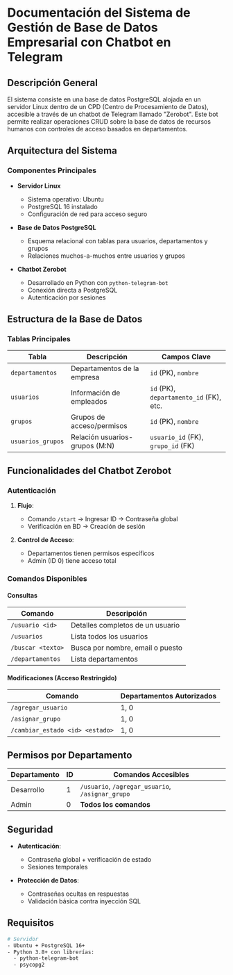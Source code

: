# Documentación del Sistema de Gestión de Base de Datos Empresarial con Chatbot en Telegram

## Descripción General
El sistema consiste en una base de datos PostgreSQL alojada en un servidor Linux dentro de un CPD (Centro de Procesamiento de Datos), accesible a través de un chatbot de Telegram llamado "Zerobot". Este bot permite realizar operaciones CRUD sobre la base de datos de recursos humanos con controles de acceso basados en departamentos.

## Arquitectura del Sistema
### Componentes Principales
- **Servidor Linux**  
  - Sistema operativo: Ubuntu  
  - PostgreSQL 16 instalado  
  - Configuración de red para acceso seguro  

- **Base de Datos PostgreSQL**  
  - Esquema relacional con tablas para usuarios, departamentos y grupos  
  - Relaciones muchos-a-muchos entre usuarios y grupos  

- **Chatbot Zerobot**  
  - Desarrollado en Python con `python-telegram-bot`  
  - Conexión directa a PostgreSQL  
  - Autenticación por sesiones  

## Estructura de la Base de Datos
### Tablas Principales
| Tabla            | Descripción                              | Campos Clave                          |
|------------------|------------------------------------------|---------------------------------------|
| `departamentos`  | Departamentos de la empresa              | `id` (PK), `nombre`                   |
| `usuarios`       | Información de empleados                 | `id` (PK), `departamento_id` (FK), etc. |
| `grupos`         | Grupos de acceso/permisos                | `id` (PK), `nombre`                   |
| `usuarios_grupos`| Relación usuarios-grupos (M:N)           | `usuario_id` (FK), `grupo_id` (FK)    |

## Funcionalidades del Chatbot Zerobot
### Autenticación
1. **Flujo**:  
   - Comando `/start` → Ingresar ID → Contraseña global  
   - Verificación en BD → Creación de sesión  

2. **Control de Acceso**:  
   - Departamentos tienen permisos específicos  
   - Admin (ID 0) tiene acceso total  

### Comandos Disponibles
#### Consultas
| Comando                  | Descripción                                  |
|--------------------------|----------------------------------------------|
| `/usuario <id>`          | Detalles completos de un usuario             |
| `/usuarios`              | Lista todos los usuarios                     |
| `/buscar <texto>`        | Busca por nombre, email o puesto             |
| `/departamentos`         | Lista departamentos                          |

#### Modificaciones (Acceso Restringido)
| Comando                          | Departamentos Autorizados |
|----------------------------------|---------------------------|
| `/agregar_usuario`               | 1, 0                      |
| `/asignar_grupo`                 | 1, 0                      |
| `/cambiar_estado <id> <estado>`  | 1, 0                      |

## Permisos por Departamento
| Departamento         | ID  | Comandos Accesibles                           |
|----------------------|-----|------------------------------------------------|
| Desarrollo           | 1   | `/usuario`, `/agregar_usuario`, `/asignar_grupo` |
| Admin                | 0   | **Todos los comandos**                         |

## Seguridad
- **Autenticación**:  
  - Contraseña global + verificación de estado  
  - Sesiones temporales  

- **Protección de Datos**:  
  - Contraseñas ocultas en respuestas  
  - Validación básica contra inyección SQL  

## Requisitos
```bash
# Servidor
- Ubuntu + PostgreSQL 16+
- Python 3.8+ con librerías:
  - python-telegram-bot
  - psycopg2
